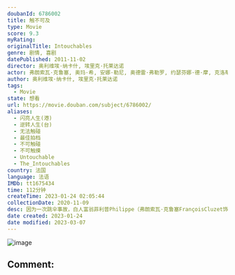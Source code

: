 ```yaml
---
doubanId: 6786002
title: 触不可及
type: Movie
score: 9.3
myRating: 
originalTitle: Intouchables
genre: 剧情, 喜剧
datePublished: 2011-11-02
director: 奥利维埃·纳卡什, 埃里克·托莱达诺
actor: 弗朗索瓦·克鲁塞, 奥玛·希, 安娜·勒尼, 奥德雷·弗勒罗, 约瑟芬娜·德·摩, 克洛蒂尔德·莫莱特, 阿尔芭·贝露琪, 萨丽马特·卡马特, 托马·索利韦尔, 弗朗索瓦·凯雷, 玛丽, 安托万·劳伦特, 弗朗索瓦·卡隆, undefined, 海迪·布奇纳法, 艾米丽·卡恩, 多萝特博里埃, 皮埃尔, undefined
author: 奥利维埃·纳卡什, 埃里克·托莱达诺
tags:
  - Movie
state: 想看
url: https://movie.douban.com/subject/6786002/
aliases:
  - 闪亮人生(港)
  - 逆转人生(台)
  - 无法触碰
  - 最佳拍档
  - 不可触碰
  - 不可触摸
  - Untouchable
  - The_Intouchables
country: 法国
language: 法语
IMDb: tt1675434
time: 112分钟
createTime: 2023-01-24 02:05:44
collectionDate: 2020-11-09
desc: 因为一次跳伞事故，白人富翁菲利普Philippe（弗朗索瓦·克鲁塞FrançoisCluzet饰）瘫痪在床，欲招聘一名全职陪护。由于薪酬高，应聘者云集，个个舌灿莲花，却无法打动他的心。直到黑人德...
date created: 2023-01-24
date modified: 2023-03-07
---
```


![image](p1454261925.jpg)

Comment:
---

